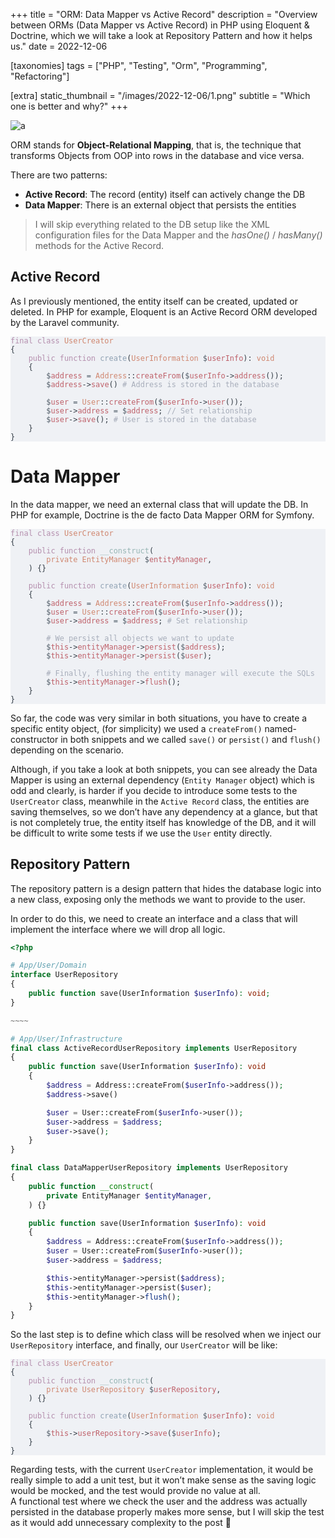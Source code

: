 +++
title = "ORM: Data Mapper vs Active Record"
description = "Overview between ORMs (Data Mapper vs Active Record) in PHP using Eloquent & Doctrine, which we will take a look at Repository Pattern and how it helps us."
date = 2022-12-06

[taxonomies]
tags = ["PHP", "Testing", "Orm", "Programming", "Refactoring"]

[extra]
static_thumbnail = "/images/2022-12-06/1.png"
subtitle = "Which one is better and why?"
+++

![a](/images/2022-12-06/1.png)

<!-- more -->

ORM stands for **Object-Relational Mapping**, that is, the technique that transforms Objects from OOP into rows in the
database and vice versa.

There are two patterns:

- **Active Record**: The record (entity) itself can actively change the DB
- **Data Mapper**: There is an external object that persists the entities

> I will skip everything related to the DB setup like the XML configuration files for the Data Mapper and the
_hasOne()_ / _hasMany()_ methods for the Active Record.

## Active Record

As I previously mentioned, the entity itself can be created, updated or deleted. In PHP for example, Eloquent is an
Active Record ORM developed by the Laravel community.

[//]: # (```php)
[//]: # (final class UserCreator)
[//]: # ({)
[//]: # (    public function create&#40;UserInformation $userInfo&#41;: void)
[//]: # (    {)
[//]: # (        $address = Address::createFrom&#40;$userInfo->address&#40;&#41;&#41;;)
[//]: # (        $address->save&#40;&#41; # Address is stored in the database)
[//]: # ()
[//]: # (        $user = User::createFrom&#40;$userInfo->user&#40;&#41;&#41;;)
[//]: # (        $user->address = $address; // Set relationship)
[//]: # (        $user->save&#40;&#41;; # User is stored in the database)
[//]: # (    })
[//]: # (})
[//]: # (```)
<pre data-lang="php" style="background-color:#eff1f5;color:#4f5b66;" class="language-php "><code class="language-php" data-lang="php"><span style="color:#b48ead;">final class </span><span style="color:#d08770;">UserCreator
</span><span style="color:#343d46;">{
</span><span style="color:#343d46;">    </span><span style="color:#b48ead;">public function </span><span style="color:#8fa1b3;">create</span><span style="color:#343d46;">(</span><span style="color:#d08770;">UserInformation </span><span>$</span><span style="color:#bf616a;">userInfo</span><span style="color:#343d46;">): </span><span style="color:#d08770;">void
</span><span style="color:#343d46;">    {
</span><span style="color:#343d46;">        </span><span>$</span><span style="color:#bf616a;">address </span><span>= </span><span style="color:#d08770;">Address</span><span style="color:#343d46;">::</span><span style="color:#bf616a;">createFrom</span><span style="color:#343d46;">(</span><span>$</span><span style="color:#bf616a;">userInfo</span><span style="color:#343d46;">-&gt;</span><span style="color:#bf616a;">address</span><span style="color:#343d46;">());
</span><span style="color:#343d46;">        </span><span>$</span><span style="color:#bf616a;">address</span><span style="color:#343d46;">-&gt;</span><span style="color:#bf616a;">save</span><span style="color:#343d46;">() </span><span style="color:#a7adba;"># Address is stored in the database
</span><span style="color:#343d46;">
</span><span style="color:#343d46;">        </span><span>$</span><span style="color:#bf616a;">user </span><span>= </span><span style="color:#d08770;">User</span><span style="color:#343d46;">::</span><span style="color:#bf616a;">createFrom</span><span style="color:#343d46;">(</span><span>$</span><span style="color:#bf616a;">userInfo</span><span style="color:#343d46;">-&gt;</span><span style="color:#bf616a;">user</span><span style="color:#343d46;">());
</span><span style="color:#343d46;">        </span><span>$</span><span style="color:#bf616a;">user</span><span style="color:#343d46;">-&gt;</span><span style="color:#bf616a;">address </span><span>= $</span><span style="color:#bf616a;">address</span><span style="color:#343d46;">; </span><span style="color:#a7adba;">// Set relationship
</span><span style="color:#343d46;">        </span><span>$</span><span style="color:#bf616a;">user</span><span style="color:#343d46;">-&gt;</span><span style="color:#bf616a;">save</span><span style="color:#343d46;">(); </span><span style="color:#a7adba;"># User is stored in the database
</span><span style="color:#343d46;">    }
</span><span style="color:#343d46;">}
</span></code></pre>

# Data Mapper

In the data mapper, we need an external class that will update the DB. In PHP for example, Doctrine is the de facto Data
Mapper ORM for Symfony.

[//]: # (```php)
[//]: # (final class UserCreator)
[//]: # ({)
[//]: # (    public function __construct&#40;)
[//]: # (        private EntityManager $entityManager,)
[//]: # (    &#41; {})
[//]: # ()
[//]: # (    public function create&#40;UserInformation $userInfo&#41;: void)
[//]: # (    {)
[//]: # (        $address = Address::createFrom&#40;$userInfo->address&#40;&#41;&#41;;)
[//]: # (        $user = User::createFrom&#40;$userInfo->user&#40;&#41;&#41;;)
[//]: # (        $user->address = $address; # Set relationship)
[//]: # ()
[//]: # (        # We persist all objects we want to update)
[//]: # (        $this->entityManager->persist&#40;$address&#41;;)
[//]: # (        $this->entityManager->persist&#40;$user&#41;;)
[//]: # ()
[//]: # (        # Finally, flushing the entity manager will execute the SQLs)
[//]: # (        $this->entityManager->flush&#40;&#41;;)
[//]: # (    })
[//]: # (})
[//]: # (```)
<pre data-lang="php" style="background-color:#eff1f5;color:#4f5b66;" class="language-php "><code class="language-php" data-lang="php"><span style="color:#b48ead;">final class </span><span style="color:#d08770;">UserCreator
</span><span style="color:#343d46;">{
</span><span style="color:#343d46;">    </span><span style="color:#b48ead;">public function </span><span style="color:#96b5b4;">__construct</span><span style="color:#343d46;">(
</span><span style="color:#343d46;">        </span><span style="color:#d08770;">private EntityManager </span><span>$</span><span style="color:#bf616a;">entityManager</span><span style="color:#343d46;">,
</span><span style="color:#343d46;">    ) {}
</span><span style="color:#343d46;">
</span><span style="color:#343d46;">    </span><span style="color:#b48ead;">public function </span><span style="color:#8fa1b3;">create</span><span style="color:#343d46;">(</span><span style="color:#d08770;">UserInformation </span><span>$</span><span style="color:#bf616a;">userInfo</span><span style="color:#343d46;">): </span><span style="color:#d08770;">void
</span><span style="color:#343d46;">    {
</span><span style="color:#343d46;">        </span><span>$</span><span style="color:#bf616a;">address </span><span>= </span><span style="color:#d08770;">Address</span><span style="color:#343d46;">::</span><span style="color:#bf616a;">createFrom</span><span style="color:#343d46;">(</span><span>$</span><span style="color:#bf616a;">userInfo</span><span style="color:#343d46;">-&gt;</span><span style="color:#bf616a;">address</span><span style="color:#343d46;">());
</span><span style="color:#343d46;">        </span><span>$</span><span style="color:#bf616a;">user </span><span>= </span><span style="color:#d08770;">User</span><span style="color:#343d46;">::</span><span style="color:#bf616a;">createFrom</span><span style="color:#343d46;">(</span><span>$</span><span style="color:#bf616a;">userInfo</span><span style="color:#343d46;">-&gt;</span><span style="color:#bf616a;">user</span><span style="color:#343d46;">());
</span><span style="color:#343d46;">        </span><span>$</span><span style="color:#bf616a;">user</span><span style="color:#343d46;">-&gt;</span><span style="color:#bf616a;">address </span><span>= $</span><span style="color:#bf616a;">address</span><span style="color:#343d46;">; </span><span style="color:#a7adba;"># Set relationship
</span><span style="color:#343d46;">
</span><span style="color:#343d46;">        </span><span style="color:#a7adba;"># We persist all objects we want to update
</span><span style="color:#343d46;">        </span><span>$</span><span style="color:#bf616a;">this</span><span style="color:#343d46;">-&gt;</span><span style="color:#bf616a;">entityManager</span><span style="color:#343d46;">-&gt;</span><span style="color:#bf616a;">persist</span><span style="color:#343d46;">(</span><span>$</span><span style="color:#bf616a;">address</span><span style="color:#343d46;">);
</span><span style="color:#343d46;">        </span><span>$</span><span style="color:#bf616a;">this</span><span style="color:#343d46;">-&gt;</span><span style="color:#bf616a;">entityManager</span><span style="color:#343d46;">-&gt;</span><span style="color:#bf616a;">persist</span><span style="color:#343d46;">(</span><span>$</span><span style="color:#bf616a;">user</span><span style="color:#343d46;">);
</span><span style="color:#343d46;">
</span><span style="color:#343d46;">        </span><span style="color:#a7adba;"># Finally, flushing the entity manager will execute the SQLs
</span><span style="color:#343d46;">        </span><span>$</span><span style="color:#bf616a;">this</span><span style="color:#343d46;">-&gt;</span><span style="color:#bf616a;">entityManager</span><span style="color:#343d46;">-&gt;</span><span style="color:#bf616a;">flush</span><span style="color:#343d46;">();
</span><span style="color:#343d46;">    }
</span><span style="color:#343d46;">}
</span></code></pre>

<div class="separator"></div>

So far, the code was very similar in both situations, you have to create a specific entity object, (for simplicity) we
used a `createFrom()` named-constructor in both snippets and we called `save()` or `persist()` and `flush()` depending
on the scenario.

Although, if you take a look at both snippets, you can see already the Data Mapper is using an external
dependency (`Entity Manager` object) which is odd and clearly, is harder if you decide to introduce some tests to
the `UserCreator` class, meanwhile in the `Active Record` class, the entities are saving themselves, so we don’t have
any dependency at a glance, but that is not completely true, the entity itself has knowledge of the DB, and it will be
difficult to write some tests if we use the `User` entity directly.

## Repository Pattern

The repository pattern is a design pattern that hides the database logic into a new class, exposing only the methods we
want to provide to the user.

In order to do this, we need to create an interface and a class that will implement the interface where we will drop all
logic.

```php
<?php

# App/User/Domain
interface UserRepository
{
    public function save(UserInformation $userInfo): void;
}

~~~~

# App/User/Infrastructure
final class ActiveRecordUserRepository implements UserRepository
{
    public function save(UserInformation $userInfo): void
    {
        $address = Address::createFrom($userInfo->address());
        $address->save()

        $user = User::createFrom($userInfo->user());
        $user->address = $address;
        $user->save();
    }
}

final class DataMapperUserRepository implements UserRepository
{
    public function __construct(
        private EntityManager $entityManager,
    ) {}

    public function save(UserInformation $userInfo): void
    {
        $address = Address::createFrom($userInfo->address());
        $user = User::createFrom($userInfo->user());
        $user->address = $address;

        $this->entityManager->persist($address);
        $this->entityManager->persist($user);
        $this->entityManager->flush();
    }
}
```

So the last step is to define which class will be resolved when we inject our `UserRepository` interface, and finally,
our `UserCreator` will be like:

[//]: # (```php)
[//]: # (<?php)
[//]: # (final class UserCreator)
[//]: # ({)
[//]: # (    public function __construct&#40;)
[//]: # (        private UserRepository $userRepository,)
[//]: # (    &#41; {})
[//]: # ()
[//]: # (    public function create&#40;UserInformation $userInfo&#41;: void)
[//]: # (    {)
[//]: # (        $this->userRepository->save&#40;$userInfo&#41;;)
[//]: # (    })
[//]: # (})
[//]: # (```)
<pre data-lang="php" style="background-color:#eff1f5;color:#4f5b66;" class="language-php "><code class="language-php" data-lang="php"><span style="color:#b48ead;">final class </span><span style="color:#d08770;">UserCreator
</span><span style="color:#343d46;">{
</span><span style="color:#343d46;">    </span><span style="color:#b48ead;">public function </span><span style="color:#96b5b4;">__construct</span><span style="color:#343d46;">(
</span><span style="color:#343d46;">        </span><span style="color:#d08770;">private UserRepository </span><span>$</span><span style="color:#bf616a;">userRepository</span><span style="color:#343d46;">,
</span><span style="color:#343d46;">    ) {}
</span><span style="color:#343d46;">
</span><span style="color:#343d46;">    </span><span style="color:#b48ead;">public function </span><span style="color:#8fa1b3;">create</span><span style="color:#343d46;">(</span><span style="color:#d08770;">UserInformation </span><span>$</span><span style="color:#bf616a;">userInfo</span><span style="color:#343d46;">): </span><span style="color:#d08770;">void
</span><span style="color:#343d46;">    {
</span><span style="color:#343d46;">        </span><span>$</span><span style="color:#bf616a;">this</span><span style="color:#343d46;">-&gt;</span><span style="color:#bf616a;">userRepository</span><span style="color:#343d46;">-&gt;</span><span style="color:#bf616a;">save</span><span style="color:#343d46;">(</span><span>$</span><span style="color:#bf616a;">userInfo</span><span style="color:#343d46;">);
</span><span style="color:#343d46;">    }
</span><span style="color:#343d46;">}
</span></code></pre>

Regarding tests, with the current `UserCreator` implementation, it would be really simple to add a unit test, but it
won’t make sense as the saving logic would be mocked, and the test would provide no value at all.<br>
A functional test where we check the user and the address was actually persisted in the database properly makes more
sense, but I will skip the test as it would add unnecessary complexity to the post 🙂
